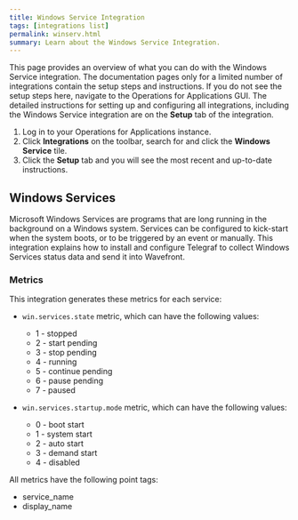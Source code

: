 ```yaml
---
title: Windows Service Integration
tags: [integrations list]
permalink: winserv.html
summary: Learn about the Windows Service Integration.
---
```


This page provides an overview of what you can do with the Windows Service integration. The documentation pages only for a limited number of integrations contain the setup steps and instructions. If you do not see the setup steps here, navigate to the Operations for Applications GUI. The detailed instructions for setting up and configuring all integrations, including the Windows Service integration are on the **Setup** tab of the integration.

1. Log in to your Operations for Applications instance. 
2. Click **Integrations** on the toolbar, search for and click the **Windows Service** tile. 
3. Click the **Setup** tab and you will see the most recent and up-to-date instructions.

## Windows Services

Microsoft Windows Services are programs that are long running in the background on a Windows system. Services can be configured to kick-start when the system boots, or to be triggered by an event or manually. This integration explains how to install and configure Telegraf to collect Windows Services status data and send it into Wavefront.

### Metrics

This integration generates these metrics for each service:

* `win.services.state` metric, which can have the following values:
    - 1 - stopped
    - 2 - start pending
    - 3 - stop pending
    - 4 - running
    - 5 - continue pending
    - 6 - pause pending
    - 7 - paused


* `win.services.startup.mode` metric, which can have the following values:
    - 0 - boot start
    - 1 - system start
    - 2 - auto start
    - 3 - demand start
    - 4 - disabled   

All metrics have the following point tags:
- service_name
- display_name




